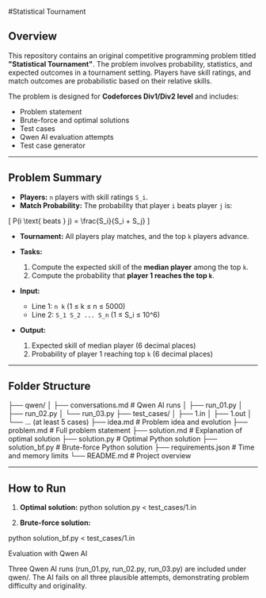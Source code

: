 #Statistical Tournament

## Overview
This repository contains an original competitive programming problem titled **"Statistical Tournament"**. The problem involves probability, statistics, and expected outcomes in a tournament setting. Players have skill ratings, and match outcomes are probabilistic based on their relative skills.

The problem is designed for **Codeforces Div1/Div2 level** and includes:

- Problem statement
- Brute-force and optimal solutions
- Test cases
- Qwen AI evaluation attempts
- Test case generator

---

## Problem Summary
- **Players:** `n` players with skill ratings `S_i`.
- **Match Probability:** The probability that player `i` beats player `j` is:

\[
P(i \text{ beats } j) = \frac{S_i}{S_i + S_j}
\]

- **Tournament:** All players play matches, and the top `k` players advance.
- **Tasks:**
  1. Compute the expected skill of the **median player** among the top `k`.
  2. Compute the probability that **player 1 reaches the top `k`**.

- **Input:** 
  - Line 1: `n k` (1 ≤ k ≤ n ≤ 5000)
  - Line 2: `S_1 S_2 ... S_n` (1 ≤ S_i ≤ 10^6)

- **Output:**
  1. Expected skill of median player (6 decimal places)
  2. Probability of player 1 reaching top `k` (6 decimal places)

---

## Folder Structure

├── qwen/
│ ├── conversations.md # Qwen AI runs
│ ├── run_01.py
│ ├── run_02.py
│ └── run_03.py
├── test_cases/
│ ├── 1.in
│ ├── 1.out
│ └── ... (at least 5 cases)
├── idea.md # Problem idea and evolution
├── problem.md # Full problem statement
├── solution.md # Explanation of optimal solution
├── solution.py # Optimal Python solution
├── solution_bf.py # Brute-force Python solution
├── requirements.json # Time and memory limits
└── README.md # Project overview

---

## How to Run

1. **Optimal solution:**
python solution.py < test_cases/1.in

2. **Brute-force solution:**

python solution_bf.py < test_cases/1.in

Evaluation with Qwen AI

Three Qwen AI runs (run_01.py, run_02.py, run_03.py) are included under qwen/. The AI fails on all three plausible attempts, demonstrating problem difficulty and originality.

